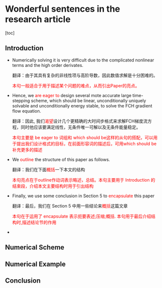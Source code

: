 # Wonderful sentences in the research article

[toc]

## Introduction

* Numerically solving it is very difficult due to the complicated nonlinear terms and the high order derivates.

  翻译：由于其具有复杂的非线性项与高阶导数，因此数值求解是十分困难的。

  <font color='red'>本句一般适合于用于描述某个问题的难点，从而引出Paper的亮点。</font>

* Hence, we <font color='red'>are eager to</font> design several mote accurate large time-stepping scheme, which should be linear, unconditionally uniquely solvable and unconditionally energy stable, to solve the FCH gradient flow equation.

  翻译：因此, 我们<font color='red'>渴望</font>设计几个更精确的大时间步格式来求解FCH梯度流方程，同时他应该要满足线性，无条件唯一可解以及无条件能量稳定。

  <font color='red'>本句主要是 be eager to 词组和 which should be这样的从句的搭配，可以用于提出我们设计格式的目标，在前面形容词的描述后，可用which should be 补充更多的描述</font>

* We <font color='red'>outline</font> the structure of this paper as follows.

  翻译：我们在下面<font color='red'>概括</font>一下本文的结构

  <font color='red'>本句亮点在于outline作动词表示略述，总结。本句主要用于 Introduction 的结束段，介绍本文主要结构时用于引出结构</font>

* Finally, we use some conclusion in Section 5 to <font color='red'>encapsulate</font> this paper

  翻译：最后，我们在 Section 5 中用一些结论来<font color='red'>概括</font>这篇文章

  <font color='red'>本句在于运用了 encapsulate 表示扼要表述;压缩;概括. 本句用于最后介绍结构时,描述结论节的作用</font>
  
* 

  

  

## Numerical Scheme

## Numerical Example

## Conclusion

